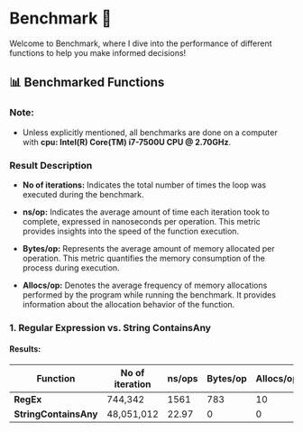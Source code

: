 # Benchmark 🚀

Welcome to Benchmark, where I dive into the performance of different functions to help you make informed decisions!

## 📊 Benchmarked Functions

### Note:
- Unless explicitly mentioned, all benchmarks are done on a computer with **cpu: Intel(R) Core(TM) i7-7500U CPU @ 2.70GHz**.

### Result Description
- **No of iterations:** Indicates the total number of times the loop was executed during the benchmark. 

-  **ns/op:** Indicates the average amount of time each iteration took to complete, expressed in nanoseconds per operation. This metric provides insights into the speed of the function execution.

- **Bytes/op:** Represents the average amount of memory allocated per operation. This metric quantifies the memory consumption of the process during execution.

- **Allocs/op:** Denotes the average frequency of memory allocations performed by the program while running the benchmark. It provides information about the allocation behavior of the function.

### 1. Regular Expression vs. String ContainsAny

#### Results:

| Function             | No of iteration | ns/ops   | Bytes/op  | Allocs/op |
|----------------------|-----------------|----------|-----------|-----------|
| **RegEx**            | 744,342         | 1561     | 783       | 10
| **StringContainsAny**| 48,051,012      | 22.97    | 0         | 0
